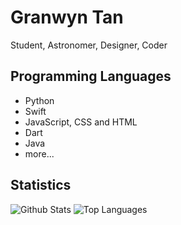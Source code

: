 # Granwyn Tan
Student, Astronomer, Designer, Coder

## Programming Languages
- Python
- Swift
- JavaScript, CSS and HTML
- Dart
- Java
- more...

## Statistics
![Github Stats](https://github-readme-stats.vercel.app/api?username=granwyntan&count_private=true&show_icons=true&include_all_commits=true)
![Top Languages](https://github-readme-stats.vercel.app/api/top-langs/?username=granwyntan&layout=compact)

<!--
**granwyntan/granwyntan** is a ✨ _special_ ✨ repository because its `README.md` (this file) appears on your GitHub profile.

Here are some ideas to get you started:

- 🔭 I’m currently working on ...
- 🌱 I’m currently learning ...
- 👯 I’m looking to collaborate on ...
- 🤔 I’m looking for help with ...
- 💬 Ask me about ...
- 📫 How to reach me: ...
- 😄 Pronouns: ...
- ⚡ Fun fact: ...
-->
